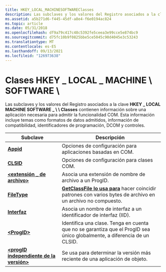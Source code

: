 ```yaml
---
title: HKEY_LOCAL_MACHINESOFTWAREClasses
description: Las subclaves y los valores del Registro asociados a la clave HKEY LOCAL MACHINE SOFTWARE Classes contienen información sobre una aplicación necesaria para \_ \_ admitir la funcionalidad \\ \\ COM.
ms.assetid: a5b271d6-f445-45df-a8e4-f6e0194ac824
ms.topic: article
ms.date: 05/31/2018
ms.openlocfilehash: df9a79c417c48c5392fe5ceea3e99cce5e874bc9
ms.sourcegitcommit: d75fc10b9f0825bbe5ce5045c90d4045e3c53243
ms.translationtype: MT
ms.contentlocale: es-ES
ms.lasthandoff: 09/13/2021
ms.locfileid: "126973638"
---
```

# <a name="hkey_local_machinesoftwareclasses"></a>Clases HKEY \_ LOCAL \_ MACHINE \\ SOFTWARE \\

Las subclaves y los valores del Registro asociados a la clave **HKEY \_ LOCAL MACHINE SOFTWARE \_ \\ \\ Classes** contienen información sobre una aplicación necesaria para admitir la funcionalidad COM. Esta información incluye temas como formatos de datos admitidos, información de compatibilidad, identificadores de programación, DCOM y controles.



| Subclave                                                                         | Descripción                                                                                                       |
|--------------------------------------------------------------------------------|-------------------------------------------------------------------------------------------------------------------|
| [**Appid**](appid-key.md)                                                     | Opciones de configuración para aplicaciones basadas en COM.                                                                 |
| [**CLSID**](clsid-key-hklm.md)                                                | Opciones de configuración para clases COM.                                                                            |
| [**<extensión \_ de archivo>**](-file-extension--key.md)                        | Asocia una extensión de nombre de archivo a un ProgID.                                                                   |
| [**FileType**](filetype-key.md)                                               | [**GetClassFile lo usa para**](/windows/desktop/api/Objbase/nf-objbase-getclassfile) hacer coincidir patrones con varios bytes de archivo en un archivo no compuesto. |
| [**Interfaz**](interface-key.md)                                             | Asocia un nombre de interfaz a un identificador de interfaz (IID).                                                          |
| [**&lt;ProgID&gt;**](-progid--key.md)                                         | Identifica una clase. Tenga en cuenta que no se garantiza que el ProgID sea único globalmente, a diferencia de un CLSID.                 |
| [**<progID independiente de la versión>**](-version-independent-progid--key.md) | Se usa para determinar la versión más reciente de una aplicación de objeto.                                                    |



 

 

 




